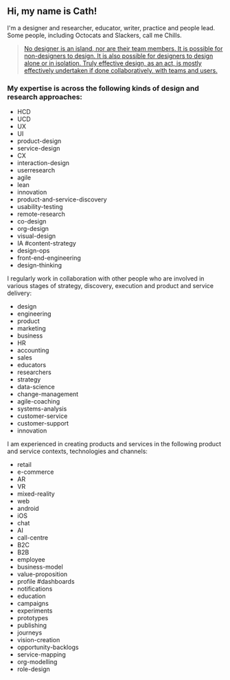﻿

## Hi, my name is Cath!
I'm a designer and researcher, educator, writer, practice and people lead.  Some people, including Octocats and Slackers, call me Chills. 

> [No designer is an island, nor are their team members. It is possible for non-designers to design. It is also possible for designers to design alone or in isolation. Truly effective design, as an act, is mostly effectively undertaken if done collaboratively, with teams and users.](https://twitter.com/daughterofbev/status/1086508705288310786) 

### My expertise is across the following kinds of design and research approaches: 
* HCD 
* UCD 
* UX 
* UI 
* product-design 
* service-design 
* CX 
* interaction-design 
* userresearch 
* agile 
* lean 
* innovation 
* product-and-service-discovery 
* usability-testing 
* remote-research 
* co-design 
* org-design 
* visual-design 
* IA #content-strategy 
* design-ops 
* front-end-engineering 
* design-thinking

I regularly work in collaboration with other people who are involved in various stages of strategy, discovery, execution and product and service delivery:
* design 
* engineering 
* product 
* marketing 
* business 
* HR 
* accounting 
* sales 
* educators 
* researchers 
* strategy 
* data-science 
* change-management 
* agile-coaching 
* systems-analysis 
* customer-service 
* customer-support 
* innovation

I am experienced in creating products and services in the following product and service contexts, technologies and channels:
* retail 
* e-commerce 
* AR 
* VR 
* mixed-reality 
* web 
* android 
* iOS 
* chat 
* AI 
* call-centre 
* B2C 
* B2B 
* employee 
* business-model 
* value-proposition 
* profile #dashboards 
* notifications 
* education 
* campaigns 
* experiments 
* prototypes 
* publishing 
* journeys 
* vision-creation 
* opportunity-backlogs 
* service-mapping 
* org-modelling 
* role-design

